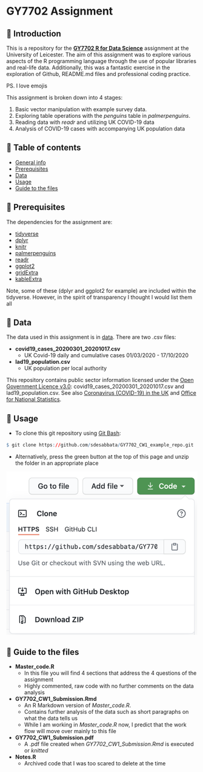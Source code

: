 # GY7702 Assignment 

## :wave: Introduction <a name="introduction"></a>
This is a repository for the [**GY7702 R for Data Science**](https://le.ac.uk/modules/2020/gy7702) assignment at the University of Leicester. 
The aim of this assignment was to explore various aspects of the R programming language through the use of popular libraries and real-life data. 
Additionally, this was a fantastic exercise in the exploration of Github, README.md files and professional coding practice. 

PS. I love emojis 

This assignment is broken down into 4 stages: 

1. Basic vector manipulation with example survey data. 
2. Exploring table operations with the *penguins* table in *palmerpenguins*.
3. Reading data with *readr* and utilizing UK COVID-19 data 
4. Analysis of COVID-19 cases with accompanying UK population data

## :dog: Table of contents 
* [General info](#introduction)
* [Prerequisites](#prerequisites)
* [Data](#data)
* [Usage](#usage)
* [Guide to the files](#guide)

## :rose: Prerequisites <a name="prerequisites"></a>
The dependencies for the assignment are:
* [tidyverse](https://www.tidyverse.org/)
* [dplyr](https://dplyr.tidyverse.org/)
* [knitr](https://yihui.org/knitr/)
* [palmerpenguins](https://allisonhorst.github.io/palmerpenguins/articles/intro.html)
* [readr](https://readr.tidyverse.org/)
* [ggplot2](https://ggplot2.tidyverse.org/)
* [gridExtra](https://cran.r-project.org/web/packages/gridExtra/gridExtra.pdf)
* [kableExtra](https://haozhu233.github.io/kableExtra/)

Note, some of these (dplyr and ggplot2 for example) are included within the tidyverse. However, in the spirit of transparency I thought I would list them all 

## :evergreen_tree: Data <a name="data"></a>
The data used in this assignment is in [data](https://github.com/sdesabbata/GY7702_CW1_example_repo/tree/master/data). There are two .csv files:
* **covid19_cases_20200301_20201017.csv**
  + UK Covid-19 daily and cumulative cases 01/03/2020 - 17/10/2020 
* **lad19_population.csv**
  + UK population per local authority 

This repository contains public sector information licensed under the [Open Government Licence v3.0](http://www.nationalarchives.gov.uk/doc/open-government-licence/version/3/): covid19_cases_20200301_20201017.csv and lad19_population.csv. See also [Coronavirus (COVID-19) in the UK](https://coronavirus.data.gov.uk/details/cases) and [Office for National Statistics](https://geoportal.statistics.gov.uk/).

## :lemon: Usage <a name="usage"></a>
* To clone this git repository using [Git Bash](https://gitforwindows.org/):
```r
$ git clone https://github.com/sdesabbata/GY7702_CW1_example_repo.git
```
* Alternatively, press the green button at the top of this page and unzip the folder in an appropriate place

![](images/code_download.png)  

## :octopus: Guide to the files <a name="guide"></a>
* **Master_code.R**  
  + In this file you will find 4 sections that address the 4 questions of the assignment
  + Highly commented, raw code with no further comments on the data analysis
* **GY7702_CW1_Submission.Rmd** 
  + An R Markdown version of *Master_code.R*.
  + Contains further analysis of the data such as short paragraphs on what the data tells us  
  + While I am working in *Master_code.R* now, I predict that the work flow will move over mainly to this file 
* **GY7702_CW1_Submission.pdf**
  + A .pdf file created when *GY7702_CW1_Submission.Rmd* is executed or *knitted*
* **Notes.R**
  + Archived code that I was too scared to delete at the time
